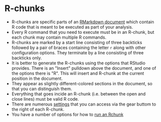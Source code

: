 # R-chunks

- R-chunks are specific parts of an [RMarkdown document](rmarkdown.md) which contain R code that is meant to be executed as part of your analysis.
- Every R command that you need to execute must be in an R-chunk, but each chunk may contain multiple R commands.
- R-chunks are marked by a start line consisting of three backticks followed by a pair of braces containing the letter `r` along with other configuration options. They terminate by a line consisting of three backticks only.
- It is better to generate the R-chunks using the options that RStudio provides. There is an "Insert" pulldown above the document, and one of the options there is "R". This will insert and R-chunk at the current position in the document.
- They appear as slightly different-colored sections in the document, so that you can distinguish them.
- Everything that goes incide an R-chunk (i.e. between the open and close lines) must be valid R code.
- There are numerous [settings](rchunkSettings.md) that you can access via the gear buttom to the right of each R-chunk.
- You have a number of options for how to [run an Rchunk](rchunkRunning.md)
